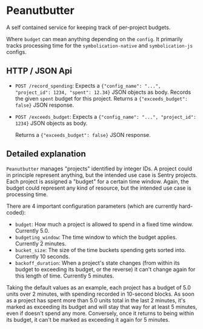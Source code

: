 # Peanutbutter

A self contained service for keeping track of per-project budgets.

Where `budget` can mean anything depending on the `config`.
It primarily tracks processing time for the `symbolication-native` and `symbolication-js` configs.

## HTTP / JSON Api

- `POST /record_spending`:
  Expects a `{"config_name": "...", "project_id": 1234, "spent": 12.34}` JSON objects as body.
  Records the given `spent` budget for this project.
  Returns a `{"exceeds_budget": false}` JSON response.

- `POST /exceeds_budget`:
  Expects a `{"config_name": "...", "project_id": 1234}` JSON objects as body.

  Returns a `{"exceeds_budget": false}` JSON response.

## Detailed explanation

`Peanutbutter` manages "projects" identified by integer IDs. A project could in principle represent
anything, but the intended use case is Sentry projects. Each project is assigned
a "budget" for a certain time window. Again, the budget could represent any kind of resource,
but the intended use case is processing time.

There are 4 important configuration parameters (which are currently hard-coded):

- `budget`: How much a project is allowed to spend in a fixed time window. Currently 5.0.
- `budgeting_window`: The time window to which the budget applies. Currently 2 minutes.
- `bucket_size`: The size of the time buckets spending gets sorted into. Currently 10 seconds.
- `backoff_duration`: When a project's state changes (from within its budget to exceeding its budget, or the reverse)
  it can't change again for this length of time. Currently 5 minutes.

Taking the default values as an example, each project has a budget of 5.0 units over 2 minutes, with spending
recorded in 10-second blocks. As soon as a project has spent more than 5.0 units total
in the last 2 minutes, it's marked as exceeding its budget and will stay that way for at
least 5 minutes, even if doesn't spend any more. Conversely, once it returns to being within its
budget, it can't be marked as exceeding it again for 5 minutes.
